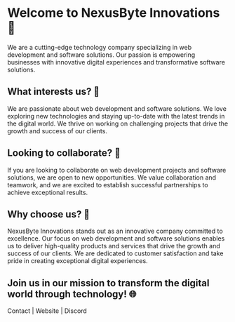 # **Welcome to NexusByte Innovations 👋**
We are a cutting-edge technology company specializing in web development and software solutions. Our passion is empowering businesses with innovative digital experiences and transformative software solutions.

## **What interests us? 👀**
We are passionate about web development and software solutions. We love exploring new technologies and staying up-to-date with the latest trends in the digital world. We thrive on working on challenging projects that drive the growth and success of our clients.

## **Looking to collaborate? 💞️**
If you are looking to collaborate on web development projects and software solutions, we are open to new opportunities. We value collaboration and teamwork, and we are excited to establish successful partnerships to achieve exceptional results.

## **Why choose us? 🤔**
NexusByte Innovations stands out as an innovative company committed to excellence. Our focus on web development and software solutions enables us to deliver high-quality products and services that drive the growth and success of our clients. We are dedicated to customer satisfaction and take pride in creating exceptional digital experiences.

## **Join us in our mission to transform the digital world through technology! 🌐**

Contact | Website | Discord

<!---
NexusByte/NexusByte is a ✨ special ✨ repository because its `README.md` (this file) appears on your GitHub profile.
You can click the Preview link to take a look at your changes.
--->
